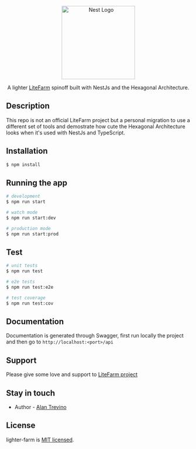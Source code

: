 <p align="center">
  <a href="http://nestjs.com/" target="blank"><img src="https://nestjs.com/img/logo-small.svg" width="200" alt="Nest Logo" /></a>
</p>

[circleci-image]: https://img.shields.io/circleci/build/github/nestjs/nest/master?token=abc123def456
[circleci-url]: https://circleci.com/gh/nestjs/nest

  <p align="center">A lighter <a href="https://github.com/LiteFarmOrg/LiteFarm" target="_blank">LiteFarm</a> spinoff built with NestJs and the Hexagonal Architecture.</p>
    <p align="center">

## Description

This repo is not an official LiteFarm project but a personal migration to use a different set of tools and demostrate how cute the Hexagonal Architecture looks when it's used with NestJs and TypeScript.

## Installation

```bash
$ npm install
```

## Running the app

```bash
# development
$ npm run start

# watch mode
$ npm run start:dev

# production mode
$ npm run start:prod
```

## Test

```bash
# unit tests
$ npm run test

# e2e tests
$ npm run test:e2e

# test coverage
$ npm run test:cov
```

## Documentation
Documentation is generated through Swagger, first run locally the project and then go to `http://localhost:<port>/api`

## Support
Please give some love and support to [LiteFarm project](https://github.com/LiteFarmOrg/LiteFarm)

## Stay in touch

- Author - [Alan Trevino](mailto:thxv3n0lvl@pm.me)

## License

lighter-farm is [MIT licensed](LICENSE).
